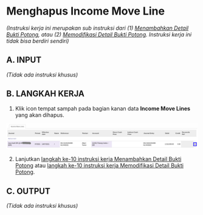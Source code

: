 # Menghapus Income Move Line

*(Instruksi kerja ini merupakan sub instruksi dari (1) [Menambahkan Detail Bukti Potong](./menambahkan-detail-bukti-potong.md), atau (2) [Memodifikasi Detail Bukti Potong](./memodifikasi-detail-bukti-potong.md). Instruksi kerja ini tidak bisa berdiri sendiri)*


## A. INPUT

*(Tidak ada instruksi khusus)*

## B. LANGKAH KERJA

1. Klik icon tempat sampah pada bagian kanan data **Income Move Lines** yang akan dihapus.

![](../../img/bukpot-pph-23-keluar/icon-hapus-item-income-move-line.png)

2. Lanjutkan [langkah ke-10 instruksi kerja Menambahkan Detail Bukti Potong](./menambahkan-detail-bukti-potong.md#l10) atau [langkah ke-10 instruksi kerja Memodifikasi Detail Bukti Potong](./memodifikasi-detail-bukti-potong.md#l10).

## C. OUTPUT

*(Tidak ada instruksi khusus)*
